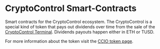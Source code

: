 CryptoControl Smart-Contracts
=============================

Smart contracts for the CryptoControl ecosystem. The CryptoControl is a special kind of token that pays out dividends over time from the sale of the [CryptoControl Terminal](https://content.cryptocontrol.io/terminal/). Dividends payouts happen either in ETH or TUSD.

For more information about the token visit the [CCIO token page](https://content.cryptocontrol.io/token).